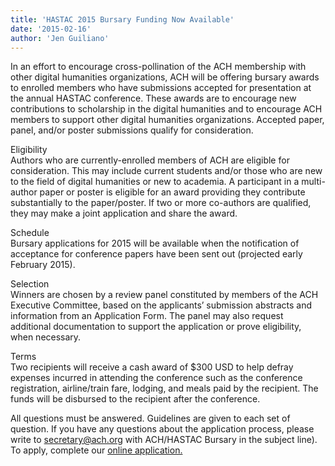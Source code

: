 ```yaml
---
title: 'HASTAC 2015 Bursary Funding Now Available'
date: '2015-02-16'
author: 'Jen Guiliano'
---
```

In an effort to encourage cross-pollination of the ACH membership with other digital humanities organizations, ACH will be offering bursary awards to enrolled members who have submissions accepted for presentation at the annual HASTAC conference. These awards are to encourage new contributions to scholarship in the digital humanities and to encourage ACH members to support other digital humanities organizations. Accepted paper, panel, and/or poster submissions qualify for consideration.

Eligibility  
Authors who are currently-enrolled members of ACH are eligible for consideration. This may include current students and/or those who are new to the field of digital humanities or new to academia. A participant in a multi-author paper or poster is eligible for an award providing they contribute substantially to the paper/poster. If two or more co-authors are qualified, they may make a joint application and share the award.

Schedule  
Bursary applications for 2015 will be available when the notification of acceptance for conference papers have been sent out (projected early February 2015).

Selection  
Winners are chosen by a review panel constituted by members of the ACH Executive Committee, based on the applicants’ submission abstracts and information from an Application Form. The panel may also request additional documentation to support the application or prove eligibility, when necessary.

Terms  
Two recipients will receive a cash award of $300 USD to help defray expenses incurred in attending the conference such as the conference registration, airline/train fare, lodging, and meals paid by the recipient. The funds will be disbursed to the recipient after the conference.

All questions must be answered. Guidelines are given to each set of question. If you have any questions about the application process, please write to secretary@ach.org with ACH/HASTAC Bursary in the subject line). To apply, complete our [ online application.](https://docs.google.com/forms/d/1kQkMpBXGBt07UyUZQuPkpoXmWlZ69ELIhc15zjhgeCQ/viewform)